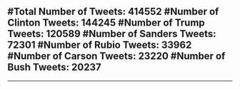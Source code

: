#Total Number of Tweets: 414552 
#Number of Clinton Tweets: 144245
#Number of Trump Tweets: 120589
#Number of Sanders Tweets: 72301
#Number of Rubio Tweets: 33962
#Number of Carson Tweets: 23220
#Number of Bush Tweets: 20237
---
---
